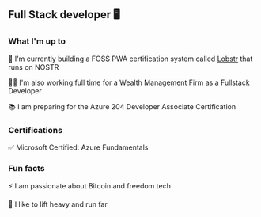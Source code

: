 ## Full Stack developer 🖥️ 

### What I'm up to

🦞 I'm currently building a FOSS PWA certification system called [Lobstr](https://github.com/Project-LOBSTR/foundation-app) that runs on NOSTR 

👨‍💻 I'm also working full time for a Wealth Management Firm as a Fullstack Developer

📚 I am preparing for the Azure 204 Developer Associate Certification

### Certifications

✅ Microsoft Certified: Azure Fundamentals

### Fun facts

⚡️ I am passionate about Bitcoin and freedom tech

🏃 I like to lift heavy and run far
